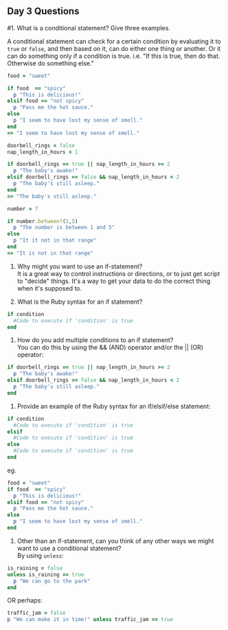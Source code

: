 ## Day 3 Questions

#1. What is a conditional statement? Give three examples.  

A conditional statement can check for a certain condition by evaluating it to `true` or `false`, and then based on it, can do either one thing or another. Or it can do something only if a condition is true. i.e. "If this is true, then do that. Otherwise do something else."
```Ruby
food = "sweet"

if food  == "spicy"
  p "This is delicious!"
elsif food == "not spicy"
  p "Pass me the hot sauce."
else
  p "I seem to have lost my sense of smell."
end
=> "I seem to have lost my sense of smell."

```
```Ruby
doorbell_rings = false
nap_length_in_hours = 1

if doorbell_rings == true || nap_length_in_hours >= 2
  p "The baby's awake!"
elsif doorbell_rings == false && nap_length_in_hours < 2
  p "The baby's still asleep."
end
=> "The baby's still asleep."
```
```Ruby
number = 7

if number.between?(1,5)
  p "The number is between 1 and 5"
else
  p "It it not in that range"
end
=> "It is not in that range"
```
1. Why might you want to use an if-statement?  
   It is a great way to control instructions or directions, or to just get script to "decide" things. It's a way to get your data to do the correct thing when it's supposed to.

1. What is the Ruby syntax for an if statement?
```Ruby
if condition
  #Code to execute if 'condition' is true
end
```

1. How do you add multiple conditions to an if statement?  
You can do this by using the && (AND) operator and/or the || (OR) operator:
```ruby
if doorbell_rings == true || nap_length_in_hours >= 2
  p "The baby's awake!"
elsif doorbell_rings == false && nap_length_in_hours < 2
  p "The baby's still asleep."
end
```
1. Provide an example of the Ruby syntax for an if/elsif/else statement:
```Ruby
if condition
  #Code to execute if 'condition' is true
elsif
  #Code to execute if 'condition' is true
else
  #Code to execute if 'condition' is true
end
```
eg.
```ruby
food = "sweet"
if food  == "spicy"
  p "This is delicious!"
elsif food == "not spicy"
  p "Pass me the hot sauce."
else
  p "I seem to have lost my sense of smell."
end
```
1. Other than an if-statement, can you think of any other ways we might want to use a conditional statement?  
By using `unless`:
```Ruby
is_raining = false
unless is_raining == true
  p "We can go to the park"
end
```
OR perhaps:
```Ruby
traffic_jam = false
p "We can make it in time!" unless traffic_jam == true
```
